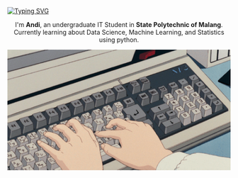 <a href="https://git.io/typing-svg"> <img src="https://readme-typing-svg.demolab.com?font=Inter&weight=600&pause=1000&color=D4E7F7&width=435&lines=Hi+there%2C+I'm+Andi !" alt="Typing SVG" /></a>

<p align='center'>
   I'm <b>Andi</b>, an undergraduate IT Student in <b>State Polytechnic of Malang</b>. Currently learning about Data Science, Machine Learning, and Statistics using python.
</p>

<p align='center'>
  <img src='./Assets/keyboard.gif'>
</p>

